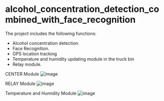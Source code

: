 # alcohol_concentration_detection_combined_with_face_recognition
The project includes the following functions:
- Alcohol concentration detection.
- Face Recognition.
- GPS location tracking
- Temperature and humidity updating module in the truck bin
- Relay module.

CENTER Module
                                            ![image](https://user-images.githubusercontent.com/89629398/141227540-6433f711-6faf-45d6-85b0-65a88e39aa4d.png)




RELAY Module
                                            ![image](https://user-images.githubusercontent.com/89629398/141227555-bafc2670-6a40-4987-aa26-a5d68f582e18.png)




Temperature and Humidity Module
                                            ![image](https://user-images.githubusercontent.com/89629398/141227569-21841fc5-9cf0-4357-b8a5-ce149b4f49e2.png)

